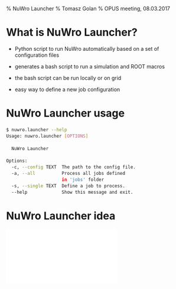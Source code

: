 % NuWro Launcher
% Tomasz Golan
% OPUS meeting, 08.03.2017

# What is NuWro Launcher?

* Python script to run NuWro automatically based on a set of configuration files
    
* generates a bash script to run a simulation and ROOT macros

* the bash script can be run locally or on grid

* easy way to define a new job configuration

# NuWro Launcher usage

```bash
$ nuwro.launcher --help
Usage: nuwro.launcher [OPTIONS]

  NuWro Launcher

Options:
  -c, --config TEXT  The path to the config file.
  -a, --all          Process all jobs defined 
                     in 'jobs' folder
  -s, --single TEXT  Define a job to process.
  --help             Show this message and exit.
```

# NuWro Launcher idea

![NuWro Launcher workflow](img/nuwro.launcher.idea.pdf)